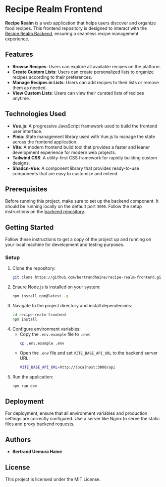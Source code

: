 # Recipe Realm Frontend

**Recipe Realm** is a web application that helps users discover and organize food recipes. This frontend repository is designed to interact with the [Recipe Realm Backend](https://github.com/bertrandhaine/recipe-realm-backend), ensuring a seamless recipe management experience.

## Features

- **Browse Recipes**: Users can explore all available recipes on the platform.
- **Create Custom Lists**: Users can create personalized lists to organize recipes according to their preferences.
- **Manage Recipes in Lists**: Users can add recipes to their lists or remove them as needed.
- **View Custom Lists**: Users can view their curated lists of recipes anytime.

## Technologies Used

- **Vue.js**: A progressive JavaScript framework used to build the frontend user interface.
- **Pinia**: State management library used with Vue.js to manage the state across the frontend application.
- **Vite**: A modern frontend build tool that provides a faster and leaner development experience for modern web projects.
- **Tailwind CSS**: A utility-first CSS framework for rapidly building custom designs.
- **Shadcn-Vue**: A component library that provides ready-to-use components that are easy to customize and extend.

## Prerequisites

Before running this project, make sure to set up the backend component. It should be running locally on the default port `3000`. Follow the setup instructions on the [backend repository](https://github.com/bertrandhaine/recipe-realm-backend).

## Getting Started

Follow these instructions to get a copy of the project up and running on your local machine for development and testing purposes.

### Setup

1. Clone the repository:
   ```bash
   git clone https://github.com/bertrandhaine/recipe-realm-frontend.git
   ```
2. Ensure Node.js is installed on your system:
   ```bash
   npm install npm@latest -g
   ```
3. Navigate to the project directory and install dependencies:
   ```bash
   cd recipe-realm-frontend
   npm install
   ```
4. Configure environment variables:
   - Copy the `.env.example` file to `.env`:
     ```bash
     cp .env.example .env
     ```
   - Open the `.env` file and set `VITE_BASE_API_URL` to the backend server URL:
     ```bash
     VITE_BASE_API_URL=http://localhost:3000/api
     ```
5. Run the application:
   ```bash
   npm run dev
   ```

## Deployment

For deployment, ensure that all environment variables and production settings are correctly configured. Use a server like Nginx to serve the static files and proxy backend requests.

## Authors

- **Bertrand Uemura Haine**

## License

This project is licensed under the MIT License.
